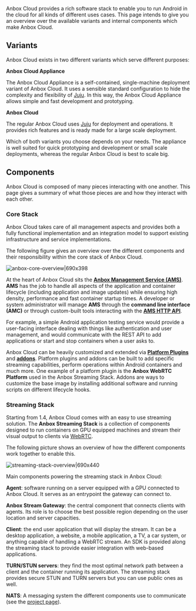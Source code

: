 Anbox Cloud provides a rich software stack to enable you to run Android in the cloud for all kinds of different uses cases. This page intends to give you an overview over the available variants and internal components which make Anbox Cloud.

<a name="variants"></a>
## Variants

Anbox Cloud exists in two different variants which serve different purposes:

**Anbox Cloud Appliance**

The Anbox Cloud Appliance is a self-contained, single-machine deployment variant of Anbox Cloud. It uses a sensible standard configuration to hide the complexity and flexibility of [Juju](https://juju.is/). In this way, the Anbox Cloud Appliance allows simple and fast development and prototyping.

**Anbox Cloud**

The regular Anbox Cloud uses [Juju](https://juju.is/) for deployment and operations. It provides rich features and is ready made for a large scale deployment.

Which of both variants you choose depends on your needs. The appliance is well suited for quick prototyping and development or small scale deployments, whereas the regular Anbox Cloud is best to scale big.

## Components

Anbox Cloud is composed of many pieces interacting with one another. This page gives a summary of what those pieces are and how they interact with each other.

### Core Stack

Anbox Cloud takes care of all management aspects and provides both a fully functional implementation and an integration model to support existing infrastructure and service implementations.

The following figure gives an overview over the different components and their responsibility within the core stack of Anbox Cloud.

![anbox-core-overview|690x398](upload://x0budFKybsbYLhiplNhF4R91Ght.png)

At the heart of Anbox Cloud sits the **[Anbox Management Service (AMS)](https://discourse.ubuntu.com/t/about-ams/24321)**. **AMS** has the job to handle all aspects of the application and container lifecycle (including application and image updates) while ensuring high density, performance and fast container startup times.
A developer or system administrator will manage **AMS** through the **command line interface (AMC)** or through custom-built tools interacting with the [**AMS HTTP API**](https://discourse.ubuntu.com/t/ams-rest-api-reference/17801).

For example, a simple Android application testing service would provide a user-facing interface dealing with things like authentication and user management, and would communicate with the REST API to add applications or start and stop containers when a user asks to.

Anbox Cloud can be heavily customized and extended via [**Platform Plugins**](https://oem-share.canonical.com/partners/indore/share/docs/1.7/en/sdk/anbox/) and [**addons**](https://discourse.ubuntu.com/t/managing-addons/17759). Platform plugins and addons can be built to add specific streaming capabilities, perform operations within Android containers and much more. One example of a platform plugin is the **Anbox WebRTC Platform** used in the Anbox Streaming Stack. Addons are ways to customize the base image by installing additional software and running scripts on different lifecycle hooks.


### Streaming Stack

Starting from 1.4, Anbox Cloud comes with an easy to use streaming solution. The **Anbox Streaming Stack** is a collection of components designed to run containers on GPU equipped machines and stream their visual output to clients via [WebRTC](https://webrtc.org/).

The following picture shows an overview of how the different components work together to enable this.

![streaming-stack-overview|690x440](upload://qXJleBmvwQFi2cc1HuPF7P5S15b.png)

Main components powering the streaming stack in Anbox Cloud:

**Agent**: software running on a server equipped with a GPU connected to Anbox Cloud.
It serves as an entrypoint the gateway can connect to.

**Anbox Stream Gateway**: the central component that connects clients with agents.
Its role is to choose the best possible region depending on the user location and server capacities.

**Client**: the end user application that will display the stream. It can be a desktop application, a website, a mobile application, a TV, a car system, or anything capable of handling a WebRTC stream.
An SDK is provided along the streaming stack to provide easier integration with web-based applications.

**TURN/STUN servers**: they find the most optimal network path between a client and the container running its application. The streaming stack provides secure STUN and TURN servers but you can use public ones as well.

**NATS**: A messaging system the different components use to communicate (see the [project page](https://github.com/nats-io)).
